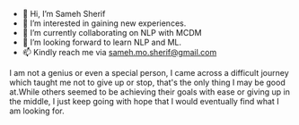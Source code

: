 - 👋 Hi, I’m Sameh Sherif
- 👀 I’m interested in gaining new experiences.
- 🌱 I’m currently collaborating on NLP with MCDM
- 💞️ I’m looking forward to learn NLP and ML.
- 📫 Kindly reach me via sameh.mo.sherif@gmail.com

I am not a  genius or even a special person, I came across a difficult journey which taught me not to give up or stop, 
that's the only thing I may be good at.While others seemed to be achieving their goals with ease or giving up in the middle, 
I just keep going with hope that I would eventually find what I am looking for.
